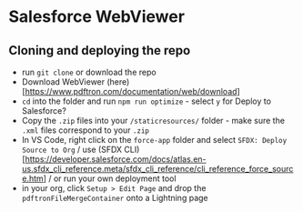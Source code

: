# Salesforce WebViewer

## Cloning and deploying the repo
* run `git clone` or download the repo
* Download WebViewer (here)[https://www.pdftron.com/documentation/web/download]
* `cd` into the folder and run `npm run optimize` - select `y` for Deploy to Salesforce?
* Copy the `.zip` files into your `/staticresources/` folder - make sure the `.xml` files correspond to your `.zip`
* In VS Code, right click on the `force-app` folder and select `SFDX: Deploy Source to Org` / use (SFDX CLI)[https://developer.salesforce.com/docs/atlas.en-us.sfdx_cli_reference.meta/sfdx_cli_reference/cli_reference_force_source.htm] / or run your own deployment tool
* in your org, click `Setup > Edit Page` and drop the `pdftronFileMergeContainer` onto a Lightning page
